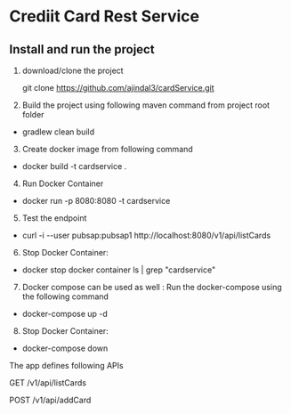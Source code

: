 # Crediit Card Rest Service


## Install and run the project
1. download/clone the project

   git clone https://github.com/ajindal3/cardService.git


2. Build the project using following maven command from project root folder
* gradlew clean build

3. Create docker image from following command
* docker build -t cardservice .

4. Run Docker Container
* docker run -p 8080:8080 -t cardservice

5. Test the endpoint
* curl -i --user pubsap:pubsap1 http://localhost:8080/v1/api/listCards

6. Stop Docker Container:
* docker stop  docker container ls | grep "cardservice"

7. Docker compose can be used as well : Run the docker-compose using the following command
* docker-compose up -d

8. Stop Docker Container:
* docker-compose down


The app defines following APIs

GET /v1/api/listCards

POST /v1/api/addCard